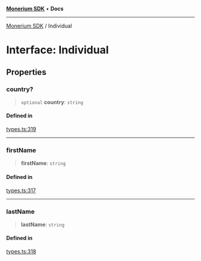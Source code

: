 [**Monerium SDK**](../README.md) • **Docs**

***

[Monerium SDK](../README.md) / Individual

# Interface: Individual

## Properties

### country?

> `optional` **country**: `string`

#### Defined in

[types.ts:319](https://github.com/monerium/js-monorepo/blob/4f2ccbbab3654810f24287d973126d95378140bb/packages/sdk/src/types.ts#L319)

***

### firstName

> **firstName**: `string`

#### Defined in

[types.ts:317](https://github.com/monerium/js-monorepo/blob/4f2ccbbab3654810f24287d973126d95378140bb/packages/sdk/src/types.ts#L317)

***

### lastName

> **lastName**: `string`

#### Defined in

[types.ts:318](https://github.com/monerium/js-monorepo/blob/4f2ccbbab3654810f24287d973126d95378140bb/packages/sdk/src/types.ts#L318)
